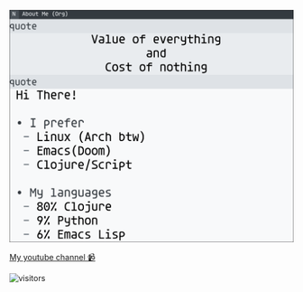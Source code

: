 ![banner](banner.png)

[My youtube channel 📹](https://www.youtube.com/@lambdaenjoyer9152)

![visitors](https://komarev.com/ghpvc/?username=veschin)
